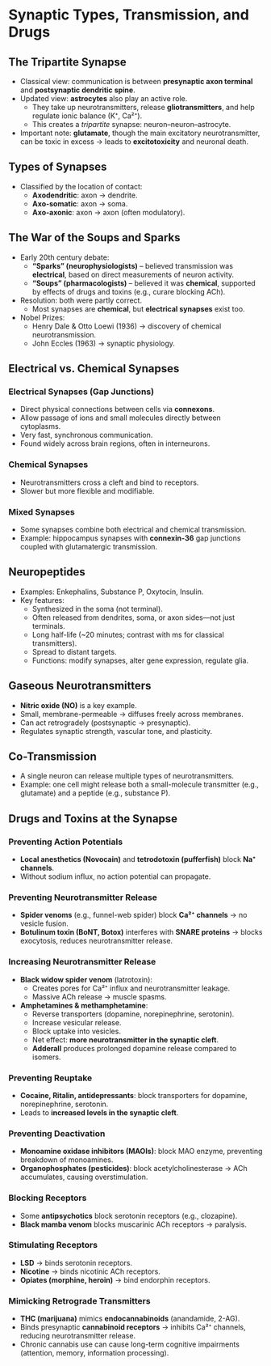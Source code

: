 # **Synaptic Types, Transmission, and Drugs**
## **The Tripartite Synapse**
- Classical view: communication is between **presynaptic axon terminal** and **postsynaptic dendritic spine**.
- Updated view: **astrocytes** also play an active role.
    - They take up neurotransmitters, release **gliotransmitters**, and help regulate ionic balance (K⁺, Ca²⁺).
    - This creates a _tripartite_ synapse: neuron–neuron–astrocyte.
- Important note: **glutamate**, though the main excitatory neurotransmitter, can be toxic in excess → leads to **excitotoxicity** and neuronal death.
## **Types of Synapses**
- Classified by the location of contact:
    - **Axodendritic**: axon → dendrite.
    - **Axo-somatic**: axon → soma.
    - **Axo-axonic**: axon → axon (often modulatory).
## **The War of the Soups and Sparks**
- Early 20th century debate:
    - **“Sparks” (neurophysiologists)** – believed transmission was **electrical**, based on direct measurements of neuron activity.
    - **“Soups” (pharmacologists)** – believed it was **chemical**, supported by effects of drugs and toxins (e.g., curare blocking ACh).
- Resolution: both were partly correct.
    - Most synapses are **chemical**, but **electrical synapses** exist too.
- Nobel Prizes:
    - Henry Dale & Otto Loewi (1936) → discovery of chemical neurotransmission.
    - John Eccles (1963) → synaptic physiology.
## **Electrical vs. Chemical Synapses**
### **Electrical Synapses (Gap Junctions)**
- Direct physical connections between cells via **connexons**.
- Allow passage of ions and small molecules directly between cytoplasms.
- Very fast, synchronous communication.
- Found widely across brain regions, often in interneurons.
### **Chemical Synapses**
- Neurotransmitters cross a cleft and bind to receptors.
- Slower but more flexible and modifiable.
### **Mixed Synapses**
- Some synapses combine both electrical and chemical transmission.
- Example: hippocampus synapses with **connexin-36** gap junctions coupled with glutamatergic transmission.
## **Neuropeptides**
- Examples: Enkephalins, Substance P, Oxytocin, Insulin.
- Key features:
    - Synthesized in the soma (not terminal).
    - Often released from dendrites, soma, or axon sides—not just terminals.
    - Long half-life (~20 minutes; contrast with ms for classical transmitters).
    - Spread to distant targets.
    - Functions: modify synapses, alter gene expression, regulate glia.
## **Gaseous Neurotransmitters**
- **Nitric oxide (NO)** is a key example.
- Small, membrane-permeable → diffuses freely across membranes.
- Can act retrogradely (postsynaptic → presynaptic).
- Regulates synaptic strength, vascular tone, and plasticity.
## **Co-Transmission**
- A single neuron can release multiple types of neurotransmitters.
- Example: one cell might release both a small-molecule transmitter (e.g., glutamate) and a peptide (e.g., substance P).
## **Drugs and Toxins at the Synapse**
### **Preventing Action Potentials**
- **Local anesthetics (Novocain)** and **tetrodotoxin (pufferfish)** block **Na⁺ channels**.
- Without sodium influx, no action potential can propagate.
### **Preventing Neurotransmitter Release**
- **Spider venoms** (e.g., funnel-web spider) block **Ca²⁺ channels** → no vesicle fusion.
- **Botulinum toxin (BoNT, Botox)** interferes with **SNARE proteins** → blocks exocytosis, reduces neurotransmitter release.    
### **Increasing Neurotransmitter Release**
- **Black widow spider venom** (latrotoxin):
    - Creates pores for Ca²⁺ influx and neurotransmitter leakage.
    - Massive ACh release → muscle spasms.
- **Amphetamines & methamphetamine**:
    - Reverse transporters (dopamine, norepinephrine, serotonin).
    - Increase vesicular release.
    - Block uptake into vesicles.
    - Net effect: **more neurotransmitter in the synaptic cleft**.
    - **Adderall** produces prolonged dopamine release compared to isomers.
### **Preventing Reuptake**
- **Cocaine, Ritalin, antidepressants**: block transporters for dopamine, norepinephrine, serotonin.
- Leads to **increased levels in the synaptic cleft**.
### **Preventing Deactivation**
- **Monoamine oxidase inhibitors (MAOIs)**: block MAO enzyme, preventing breakdown of monoamines.
- **Organophosphates (pesticides)**: block acetylcholinesterase → ACh accumulates, causing overstimulation.
### **Blocking Receptors**
- Some **antipsychotics** block serotonin receptors (e.g., clozapine).
- **Black mamba venom** blocks muscarinic ACh receptors → paralysis.
### **Stimulating Receptors**
- **LSD** → binds serotonin receptors.
- **Nicotine** → binds nicotinic ACh receptors.
- **Opiates (morphine, heroin)** → bind endorphin receptors.
### **Mimicking Retrograde Transmitters**
- **THC (marijuana)** mimics **endocannabinoids** (anandamide, 2-AG).
- Binds presynaptic **cannabinoid receptors** → inhibits Ca²⁺ channels, reducing neurotransmitter release.
- Chronic cannabis use can cause long-term cognitive impairments (attention, memory, information processing).